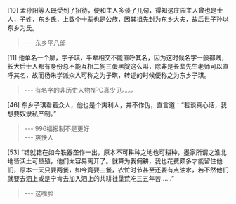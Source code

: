 
[10] 孟孙阳等人既受到了招待，便和主人多谈了几句，得知这庄园主人曾也是士人，子姓，东乡氏，上数个十辈也是公族，因其祖先封为东乡大夫，故后世子孙以东乡为氏。
>--- 东乡平八郎<br>

[11] 他单名一个廓，字子琪，平辈相交不能直呼其名，因为这时候名字一般都贱，长大后士人都有身份总不能互相二狗三蛋黑腚这么叫，除非是长辈先生老师可以直呼其名，故而杨朱学派众人可称之为子琪，转述的时候便称之为东乡子琪。
>--- 有名字的非历史人物NPC真少见。。。。<br>

[46] 东乡子琪看着众人，他也是个爽利人，并不作伪，直言道：“若谈真心话，我想要奴隶私产制。”
>--- 996福报制不是更好<br>
>--- 爽快人<br>

[53] “错就错在如今铁器垄作一出，原本不可耕种之地也可耕种，墨家所谓之淮北地皆沃土可垦殖，他们太容易离开了。就算为我佣耕，我也花费颇多才能留住他们，原本一天只要两餐，如今竟要三餐，农忙时节甚至还要有点油水，若不然他们就要去泗上或是宁肯去加入泗上的共耕社垦荒吃三五年苦……”
>--- 这嘴脸<br>
